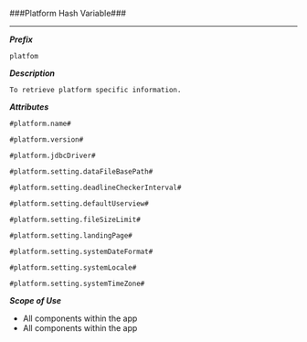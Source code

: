 ###Platform Hash Variable###

---

***Prefix***

```
platfom
```

***Description***

```
To retrieve platform specific information.  
```

***Attributes***

```
#platform.name#

#platform.version#

#platform.jdbcDriver#

#platform.setting.dataFileBasePath#

#platform.setting.deadlineCheckerInterval#

#platform.setting.defaultUserview#

#platform.setting.fileSizeLimit#

#platform.setting.landingPage#

#platform.setting.systemDateFormat#

#platform.setting.systemLocale#

#platform.setting.systemTimeZone# 
```

***Scope of Use***

- All components within the app
- All components within the app